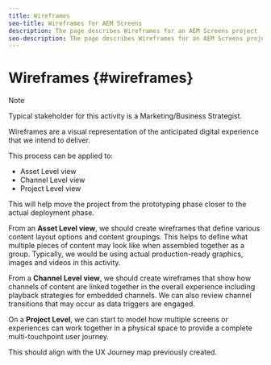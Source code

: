 ```yaml
---
title: Wireframes
seo-title: Wireframes for AEM Screens
description: The page describes Wireframes for an AEM Screens project
seo-description: The page describes Wireframes for an AEM Screens project
---
```


# Wireframes {#wireframes}

>[!NOTE]
>Typical stakeholder for this activity is a Marketing/Business Strategist.

Wireframes are a visual representation of the anticipated digital experience that we intend to deliver. 

This process can be applied to:

* Asset Level view
* Channel Level view
* Project Level view

This will help move the project from the prototyping phase closer to the actual deployment phase.

From an **Asset Level view**, we should create wireframes that define various content layout options and content groupings. This helps to define what multiple pieces of content may look like when assembled together as a group.
Typically, we would be using actual production-ready graphics, images and videos in this activity.

From a **Channel Level view**, we should create wireframes that show how channels of content are linked together in the overall experience including playback strategies for embedded channels. We can also review channel transitions that may occur as data triggers are engaged.

On a **Project Level**, we can start to model how multiple screens or experiences can work together in a physical space to provide a complete multi-touchpoint user journey. 

This should align with the UX Journey map previously created.

